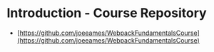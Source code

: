 # Introduction - Course Repository

- [https://github.com/joeeames/WebpackFundamentalsCourse](https://github.com/joeeames/WebpackFundamentalsCourse)